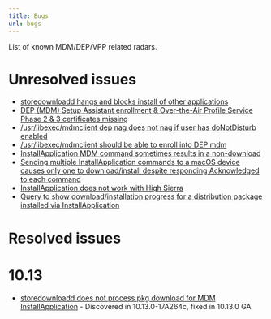 ```yaml
---
title: Bugs
url: bugs
---
```


List of known MDM/DEP/VPP related radars. 

# Unresolved issues
* [storedownloadd hangs and blocks install of other applications](https://openradar.appspot.com/26517261)  
* [DEP (MDM) Setup Assistant enrollment & Over-the-Air Profile Service Phase 2 & 3 certificates missing](https://openradar.appspot.com/radar?id=4957320861712384)
* [/usr/libexec/mdmclient dep nag does not nag if user has doNotDisturb enabled](https://openradar.appspot.com/35571322)
* [/usr/libexec/mdmclient should be able to enroll into DEP mdm](https://openradar.appspot.com/35295502)
* [InstallApplication MDM command sometimes results in a non-download](https://openradar.appspot.com/radar?id=6076949143224320)
* [Sending multiple InstallApplication commands to a macOS device causes only one to download/install despite responding Acknowledged to each command](https://openradar.appspot.com/radar?id=4927456712589312)
* [InstallApplication does not work with High Sierra](https://openradar.appspot.com/radar?id=4951049236381696)
* [Query to show download/installation progress for a distribution package installed via InstallApplication](https://openradar.appspot.com/radar?id=5039897077350400)

# Resolved issues

# 10.13
* [storedownloadd does not process pkg download for MDM InstallApplication](https://openradar.appspot.com/32601199) - Discovered in 10.13.0-17A264c, fixed in 10.13.0 GA